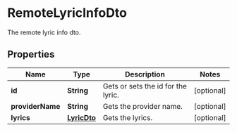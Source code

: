 

# RemoteLyricInfoDto

The remote lyric info dto.

## Properties

| Name | Type | Description | Notes |
|------------ | ------------- | ------------- | -------------|
|**id** | **String** | Gets or sets the id for the lyric. |  [optional] |
|**providerName** | **String** | Gets the provider name. |  [optional] |
|**lyrics** | [**LyricDto**](LyricDto.md) | Gets the lyrics. |  [optional] |



